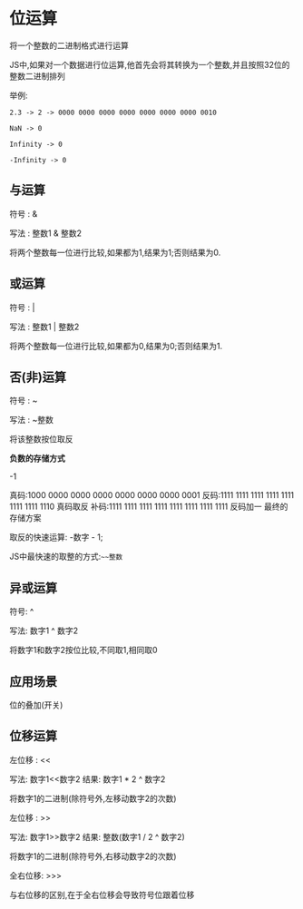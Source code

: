 # 位运算

将一个整数的二进制格式进行运算

JS中,如果对一个数据进行位运算,他首先会将其转换为一个整数,并且按照32位的整数二进制排列

举例:

```
2.3 -> 2 -> 0000 0000 0000 0000 0000 0000 0000 0010

NaN -> 0

Infinity -> 0

-Infinity -> 0
```

## 与运算

符号 : &

写法 : 整数1 & 整数2

将两个整数每一位进行比较,如果都为1,结果为1;否则结果为0.

## 或运算

符号 : |

写法 : 整数1 | 整数2

将两个整数每一位进行比较,如果都为0,结果为0;否则结果为1.

## 否(非)运算

符号 : ~

写法 : ~整数

将该整数按位取反

**负数的存储方式**

-1

真码:1000 0000 0000 0000 0000 0000 0000 0001
反码:1111 1111 1111 1111 1111 1111 1111 1110 真码取反
补码:1111 1111 1111 1111 1111 1111 1111 1111 反码加一  最终的存储方案

取反的快速运算: -数字 - 1;

JS中最快速的取整的方式:``` ~~整数 ```


## 异或运算

符号: ^

写法: 数字1 ^ 数字2

将数字1和数字2按位比较,不同取1,相同取0


## 应用场景

位的叠加(开关)

## 位移运算

左位移 : <<

写法: 数字1<<数字2  结果: 数字1 * 2 ^ 数字2

将数字1的二进制(除符号外,左移动数字2的次数)

左位移 : >>

写法: 数字1>>数字2  结果: 整数(数字1 / 2 ^ 数字2)

将数字1的二进制(除符号外,右移动数字2的次数)



全右位移: >>>

与右位移的区别,在于全右位移会导致符号位跟着位移